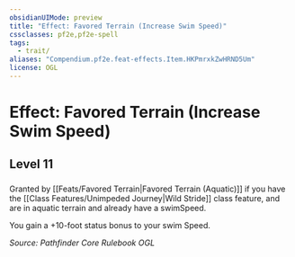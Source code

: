 ```yaml
---
obsidianUIMode: preview
title: "Effect: Favored Terrain (Increase Swim Speed)"
cssclasses: pf2e,pf2e-spell
tags:
  - trait/
aliases: "Compendium.pf2e.feat-effects.Item.HKPmrxkZwHRND5Um"
license: OGL
---
```

# Effect: Favored Terrain (Increase Swim Speed)
## Level 11
### 






Granted by [[Feats/Favored Terrain|Favored Terrain (Aquatic)]] if you have the [[Class Features/Unimpeded Journey|Wild Stride]] class feature, and are in aquatic terrain and already have a swimSpeed.

You gain a +10-foot status bonus to your swim Speed.

*Source: Pathfinder Core Rulebook*
*OGL*